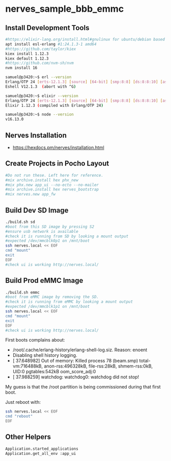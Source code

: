 # nerves_sample_bbb_emmc

## Install Development Tools

```bash
#https://elixir-lang.org/install.html#gnulinux for ubuntu/debian based on erlang-solutions release
apt install esl-erlang #1:24.1.3-1 amd64
#https://github.com/taylor/kiex
kiex install 1.12.3
kiex default 1.12.3
#https://github.com/nvm-sh/nvm
nvm install 16

samuel@p3420:~$ erl --version
Erlang/OTP 24 [erts-12.1.3] [source] [64-bit] [smp:8:8] [ds:8:8:10] [async-threads:1] [jit]
Eshell V12.1.3  (abort with ^G)

samuel@p3420:~$ elixir --version
Erlang/OTP 24 [erts-12.1.3] [source] [64-bit] [smp:8:8] [ds:8:8:10] [async-threads:1] [jit]
Elixir 1.12.3 (compiled with Erlang/OTP 24)

samuel@p3420:~$ node --version
v16.13.0
```

## Nerves Installation

- https://hexdocs.pm/nerves/installation.html

## Create Projects in Pocho Layout

```bash
#Do not run these. Left here for reference.
#mix archive.install hex phx_new
#mix phx.new app_ui --no-ecto --no-mailer
#mix archive.install hex nerves_bootstrap
#mix nerves.new app_fw
```

## Build Dev SD Image

```bash
./build.sh sd
#boot from this SD image by pressing S2
#ensure usb network is available
#check it is running from SD by looking a mount output
#expected /dev/mmcblk0p1 on /mnt/boot
ssh nerves.local << EOF
cmd "mount"
exit
EOF
#check ui is working http://nerves.local/
```

## Build Prod eMMC Image

```bash
./build.sh emmc
#boot from eMMC image by removing the SD.
#check it is running from eMMC by looking a mount output
#expected /dev/mmcblk1p1 on /mnt/boot
ssh nerves.local << EOF
cmd "mount"
exit
EOF
#check ui is working http://nerves.local/
```

First boots complains about:

- /root/.cache/erlang-history/erlang-shell-log.siz. Reason: enoent
- Disabling shell history logging.
- [   37.648982] Out of memory: Killed process 78 (beam.smp) total-vm:716488kB, anon-rss:496328kB, file-rss:28kB, shmem-rss:0kB, UID:0 pgtables:542kB oom_score_adj:0
- [   37.988259] watchdog: watchdog0: watchdog did not stop!

My guess is that the /root partition is being commissioned during that first boot. 

Just reboot with:

```bash
ssh nerves.local << EOF
cmd "reboot"
EOF
```

## Other Helpers

```bash
Application.started_applications
Application.get_all_env :app_ui
```
